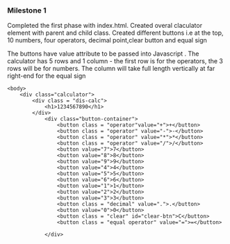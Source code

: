 ### Milestone 1

Completed the first phase with index.html. Created overal claculator element with parent and child class. Created different buttons i.e at the top, 10 numbers, four operators, decimal point,clear button and equal sign

The buttons have value attribute to be passed into Javascript . The calculator has 5 rows and 1 column - the first row is for the operators, the 3 rows will be for numbers. The column will take full length vertically at far right-end for the equal sign

```
<body>
    <div class="calculator">
        <div class = "dis-calc">
            <h1>1234567890</h1>
        </div>
            <div class="button-container">
                <button class = "operator"value="+">+</button>
                <button class = "operator" value="-">-</button>
                <button class = "operator" value="*">*</button>
                <button class = "operator" value="/">/</button>
                <button value="7">7</button>
                <button value="8">8</button>
                <button value="9">9</button>
                <button value="4">4</button>
                <button value="5">5</button>
                <button value="6">6</button>
                <button value="1">1</button>
                <button value="2">2</button>
                <button value="3">3</button>
                <button class = "decimal" value=".">.</button>
                <button value="0">0</button>
                <button class = "clear" id="clear-btn">C</button>
                <button class = "equal operator" value="=">=</button>

            </div>
```
